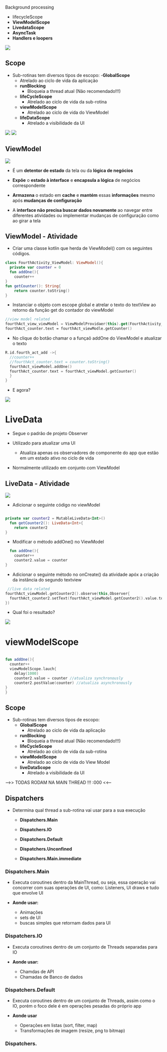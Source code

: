 Background processing
-  lifecycleScope
-  **ViewModelScope**
-  **LivedataScope**
-  **AsyncTask**
-  **Handlers e loopers**

<img src=".assets/166.jpg">

## Scope

- Sub-rotinas tem diversos tipos de escopo:
  -**GlobalScope**
    - Atrelado ao ciclo de vida da aplicação
  - **runBlocking**
    - Bloqueia a thread atual (Não recomendado!!!)
  - **lifeCycleScope**
    - Atrelado ao ciclo de vida da sub-rotina
  - **viewModelScope**
    - Atrelado ao ciclo de vida do ViewModel
  - **lifeDataScope**
    - Atrelado a visibilidade da UI


<img src=".assets/167.jpg">

<img src=".assets/168.jpg">

## ViewModel

<img src=".assets/169.jpg">

-  É um **detentor de estado** da tela ou da **lógica de negócios**

-  **Expõe** o **estado à interface** e **encapsula a lógica** de negócios correspondente

-  **Armazena** o estado em **cache** e **mantém** essas **informações** mesmo após **mudanças de configuração**

  - A **interface não precisa buscar dados novamente** ao navegar entre diferentes atividades ou implementar mudanças de configuração como ao girar a tela


## ViewModel - Atividade

- Criar uma classe kotlin que herda de ViewModel() com os seguintes códigos.

```kotlin
class FourthActivity_ViewModel: ViewModel(){
  private var counter = 0
  fun addOne(){
    counter++
}
fun getCounter(): String{
    return counter.toString()
}
```

- Instanciar o objeto com escope global e atrelar o texto do textView ao retorno da função get do contador do viewModel

```kotlin
//view model related
fourthAct_view_viewModel = ViewModelProvidaer(this).get(FourthActivity_ViewModel::class.java)
fourthAct_counter.text = fourthAct_viewModle.getCounter()
```

- No clique do botão chamar o a funçaõ addOne do ViewModel e atualizar o texto

```kotlin
R.id.fourth_act_add ->{
  //counter++
  //fourthAct_counter.text = counter.toString()
  fourthAct_viewModel.addOne()
  fourthAct_counter.text = fourthAct_viewModel.getCounter()
  }
}
```

- E agora?

  
<img src=".assets/170.jpg">

# LiveData

- Segue o padrão de projeto Observer

- Utilizado para atualizar uma UI
  - Atualiza apenas os observadores de componente do app que estão em um estado ativo no ciclo de vida
 
- Normalmente utilizado em conjunto com ViewModel

## LiveData - Atividade


<img src=".assets/171.jpg">

- Adicionar o seguinte código no viewModel

```kotlin

private var counter2 = MutableLiveData<Int>()
  fun getCounter2(): LiveData<Int>{
    return counter2
}
```

- Modificar o método addOne() no ViewModel

```kotlin
  fun addOne(){
    counter++
    counter2.value = counter
}
```

- Adicionar o seguinte método no onCreate() da atividade apóx a criação da instância do segundo textview

```kotlin
 //live data related
fourthAct_viewModel.getCounter2().observe(this,Observer{
  fourthAct_counter2.setText(fourthAct_viewModel.getCounter2().value.toString())
})
```

- Qual foi o resultado?


<img src=".assets/172.jpg">

# viewModelScope

```kotlin

fun addOne(){
  counter++
  viewModelScope.lauch{
    delay(1000)
    counter2.value = counter //atualiza synchronously
    counter2.postValue(counter) //atualiza asynchronously
}
}
```

## Scope

- Sub-rotinas tem diversos tipos de escopo:
  - **GlobalScope**
    - Atrelado ao ciclo de vida da aplicação
  - **runBlocking**
    - Bloqueia a thread atual (Não recomendado!!!)
  - **lifeCycleScope**
    - Atrelado ao ciclo de vida da sub-rotina
  - **viewModelScope**
    - Atrelado ao ciclo de vida do View Model
  - **liveDataScope**
    - Atrelado a visibilidade da UI
   
-->> TODAS RODAM NA MAIN THREAD !!! :000 <<--

## Dispatchers

- Determina qual thread a sub-rotina vai usar para a sua execução

  - **Dispatchers.Main**
 
  - **Dispatchers.IO**
 
  - **Dispatchers.Default**
 
  - **Dispatchers.Unconfined**
 
  - **Dispatchers.Main.immediate**

 ### Dispatchers.Main

 - Executa coroutines dentro da MainThread, ou seja, essa operação vai concorrer com suas operações de UI, como: Listeners, UI draws e tudo que envolve UI

 - **Aonde usar:**
   - Animações
   - sets de UI
   - buscas simples que retornam dados para UI
  
 ### Dispatchers.IO

  - Executa coroutines dentro de um conjunto de Threads separadas para IO

  - **Aonde usar:**
    - Chamdas de API
    - Chamadas de Banco de dados
   
  ### Dispatchers.Default

  - Executa coroutines dentro de um conjunto de Threads, assim como o IO, porém o foco dele é em operações pesadas do próprio app

  - **Aonde usar**
    - Operações em listas (sort, filter, map)
    - Transformações de imagem (resize, png to bitmap)
    
### Dispatchers.
